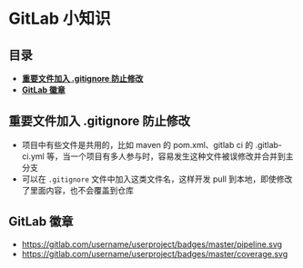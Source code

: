 # GitLab 小知识

## 目录

* **[重要文件加入 .gitignore 防止修改](#重要文件加入-gitignore-防止修改)**
* **[GitLab 徽章](gitlab-徽章)**



## 重要文件加入 .gitignore 防止修改

* 项目中有些文件是共用的，比如 maven 的 pom.xml、gitlab ci 的 .gitlab-ci.yml 等，当一个项目有多人参与时，容易发生这种文件被误修改并合并到主分支
* 可以在 `.gitignore` 文件中加入这类文件名，这样开发 pull 到本地，即使修改了里面内容，也不会覆盖到仓库

## GitLab 徽章

* https://gitlab.com/username/userproject/badges/master/pipeline.svg
* https://gitlab.com/username/userproject/badges/master/coverage.svg